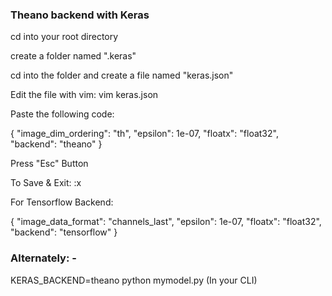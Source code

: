 ### Theano backend with Keras

cd into your root directory

create a folder named ".keras"

cd into the folder and create a file named "keras.json"

Edit the file with vim: vim keras.json

Paste the following code: 

{
    "image_dim_ordering": "th",
    "epsilon": 1e-07,
    "floatx": "float32",
    "backend": "theano"
}

Press "Esc" Button

To Save & Exit: :x




For Tensorflow Backend:

{
    "image_data_format": "channels_last",
    "epsilon": 1e-07,
    "floatx": "float32",
    "backend": "tensorflow"
}


### Alternately: - 

KERAS_BACKEND=theano python mymodel.py (In your CLI)
